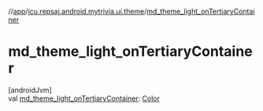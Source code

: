 //[app](../../index.md)/[icu.repsaj.android.mytrivia.ui.theme](index.md)/[md_theme_light_onTertiaryContainer](md_theme_light_on-tertiary-container.md)

# md_theme_light_onTertiaryContainer

[androidJvm]\
val [md_theme_light_onTertiaryContainer](md_theme_light_on-tertiary-container.md): [Color](https://developer.android.com/reference/kotlin/androidx/compose/ui/graphics/Color.html)
